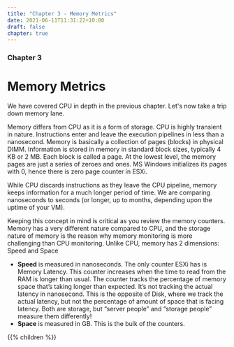 ```yaml
---
title: "Chapter 3 - Memory Metrics"
date: 2021-06-11T11:31:22+10:00
draft: false
chapter: true
---
```


### Chapter 3
# Memory Metrics

We have covered CPU in depth in the previous chapter. Let's now take a trip down memory lane. 

Memory differs from CPU as it is a form of storage. CPU is highly transient in nature. Instructions enter and leave the execution pipelines in less than a nanosecond. Memory is basically a collection of pages (blocks) in physical DIMM. Information is stored in memory in standard block sizes, typically 4 KB or 2 MB. Each block is called a page. At the lowest level, the memory pages are just a series of zeroes and ones. MS Windows initializes its pages with 0, hence there is zero page counter in ESXi.

While CPU discards instructions as they leave the CPU pipeline, memory keeps information for a much longer period of time. We are comparing nanoseconds to seconds (or longer, up to months, depending upon the uptime of your VM). 

Keeping this concept in mind is critical as you review the memory counters. Memory has a very different nature compared to CPU, and the storage nature of memory is the reason why memory monitoring is more challenging than CPU monitoring. Unlike CPU, memory has 2 dimensions: Speed and Space

- **Speed** is measured in nanoseconds. The only counter ESXi has is Memory Latency. This counter increases when the time to read from the RAM is longer than usual. The counter tracks the percentage of memory space that’s taking longer than expected. It’s not tracking the actual latency in nanosecond. This is the opposite of Disk, where we track the actual latency, but not the percentage of amount of space that is facing latency. Both are storage, but “server people” and “storage people” measure them differently!
- **Space** is measured in GB. This is the bulk of the counters. 

{{% children %}}